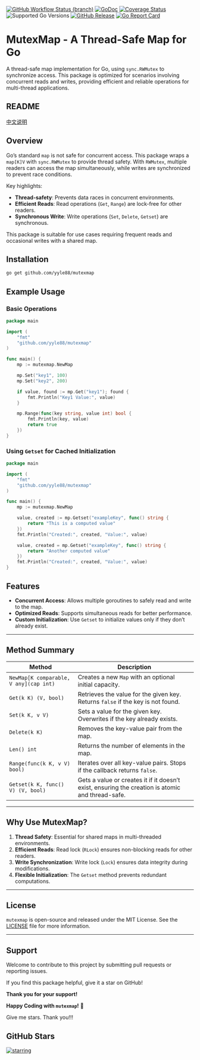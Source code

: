 [![GitHub Workflow Status (branch)](https://img.shields.io/github/actions/workflow/status/yyle88/mutexmap/release.yml?branch=main&label=BUILD)](https://github.com/yyle88/mutexmap/actions/workflows/release.yml?query=branch%3Amain)
[![GoDoc](https://pkg.go.dev/badge/github.com/yyle88/mutexmap)](https://pkg.go.dev/github.com/yyle88/mutexmap)
[![Coverage Status](https://img.shields.io/coveralls/github/yyle88/mutexmap/master.svg)](https://coveralls.io/github/yyle88/mutexmap?branch=main)
![Supported Go Versions](https://img.shields.io/badge/Go-1.22%2C%201.23-lightgrey.svg)
[![GitHub Release](https://img.shields.io/github/release/yyle88/mutexmap.svg)](https://github.com/yyle88/mutexmap/releases)
[![Go Report Card](https://goreportcard.com/badge/github.com/yyle88/mutexmap)](https://goreportcard.com/report/github.com/yyle88/mutexmap)

# MutexMap - A Thread-Safe Map for Go

A thread-safe map implementation for Go, using `sync.RWMutex` to synchronize access. This package is optimized for scenarios involving concurrent reads and writes, providing efficient and reliable operations for multi-thread applications.

## README

[中文说明](README.zh.md)

## Overview

Go’s standard `map` is not safe for concurrent access. This package wraps a `map[K]V` with `sync.RWMutex` to provide thread safety. With `RWMutex`, multiple readers can access the map simultaneously, while writes are synchronized to prevent race conditions.

Key highlights:
- **Thread-safety**: Prevents data races in concurrent environments.
- **Efficient Reads**: Read operations (`Get`, `Range`) are lock-free for other readers.
- **Synchronous Write**: Write operations (`Set`, `Delete`, `Getset`) are synchronous.

This package is suitable for use cases requiring frequent reads and occasional writes with a shared map.

## Installation

```bash  
go get github.com/yyle88/mutexmap  
```  

## Example Usage

### Basic Operations

```go  
package main  

import (  
	"fmt"  
	"github.com/yyle88/mutexmap"  
)  

func main() {  
	mp := mutexmap.NewMap   

	mp.Set("key1", 100)  
	mp.Set("key2", 200)  

	if value, found := mp.Get("key1"); found {  
		fmt.Println("Key1 Value:", value)  
	}  

	mp.Range(func(key string, value int) bool {  
		fmt.Println(key, value)  
		return true  
	})  
}  
```  

### Using `Getset` for Cached Initialization

```go  
package main  

import (  
	"fmt"  
	"github.com/yyle88/mutexmap"  
)  

func main() {  
	mp := mutexmap.NewMap   

	value, created := mp.Getset("exampleKey", func() string {  
		return "This is a computed value"  
	})  
	fmt.Println("Created:", created, "Value:", value)  

	value, created = mp.Getset("exampleKey", func() string {  
		return "Another computed value"  
	})  
	fmt.Println("Created:", created, "Value:", value)  
}  
```  

## Features

- **Concurrent Access**: Allows multiple goroutines to safely read and write to the map.
- **Optimized Reads**: Supports simultaneous reads for better performance.
- **Custom Initialization**: Use `Getset` to initialize values only if they don’t already exist.

---

## Method Summary

| Method                                 | Description                                                                                      |  
|----------------------------------------|--------------------------------------------------------------------------------------------------|  
| `NewMap[K comparable, V any](cap int)` | Creates a new `Map` with an optional initial capacity.                                           |  
| `Get(k K) (V, bool)`                   | Retrieves the value for the given key. Returns `false` if the key is not found.                  |  
| `Set(k K, v V)`                        | Sets a value for the given key. Overwrites if the key already exists.                            |  
| `Delete(k K)`                          | Removes the key-value pair from the map.                                                         |  
| `Len() int`                            | Returns the number of elements in the map.                                                       |  
| `Range(func(k K, v V) bool)`           | Iterates over all key-value pairs. Stops if the callback returns `false`.                        |  
| `Getset(k K, func() V) (V, bool)`      | Gets a value or creates it if it doesn’t exist, ensuring the creation is atomic and thread-safe. |  

---

## Why Use MutexMap?

1. **Thread Safety**: Essential for shared maps in multi-threaded environments.
2. **Efficient Reads**: Read lock (`RLock`) ensures non-blocking reads for other readers.
3. **Write Synchronization**: Write lock (`Lock`) ensures data integrity during modifications.
4. **Flexible Initialization**: The `Getset` method prevents redundant computations.

---

## License

`mutexmap` is open-source and released under the MIT License. See the [LICENSE](LICENSE) file for more information.

---

## Support

Welcome to contribute to this project by submitting pull requests or reporting issues.

If you find this package helpful, give it a star on GitHub!

**Thank you for your support!**

**Happy Coding with `mutexmap`!** 🎉

Give me stars. Thank you!!!

## GitHub Stars

[![starring](https://starchart.cc/yyle88/mutexmap.svg?variant=adaptive)](https://starchart.cc/yyle88/mutexmap)
